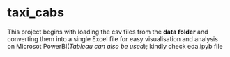# taxi_cabs
This project begins with loading the csv files from the **data folder** and converting them into a single Excel file for easy visualisation and analysis on Microsot PowerBI(*Tableau can also be used*); kindly check eda.ipyb file
